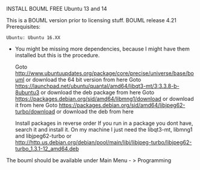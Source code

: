  INSTALL BOUML FREE
Ubuntu 13 and 14 

This is a BOUML version prior to licensing stuff. BOUML release 4.21
Prerequisites:

    Ubuntu: Ubuntu 16.XX

 - You  might be missing more dependencies, because I might have them installed but this is the procedure.

    Goto http://www.ubuntuupdates.org/package/core/precise/universe/base/bouml or download the 64 bit version from here
    Goto https://launchpad.net/ubuntu/quantal/amd64/libqt3-mt/3:3.3.8-b-8ubuntu3    or download the deb package from here
    Goto https://packages.debian.org/sid/amd64/libmng1/download  or download it from here
    Goto https://packages.debian.org/sid/amd64/libjpeg62-turbo/download or download the deb from here 
     
    Install packages in reverse order
    If you run in a package you dont have, search it and install it. On my machine I just need the libqt3-mt, libmng1 and libjpeg62-turbo
    or http://http.us.debian.org/debian/pool/main/libj/libjpeg-turbo/libjpeg62-turbo_1.3.1-12_amd64.deb

The bouml should be available under Main Menu - > Programming
